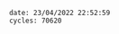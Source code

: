 

                date: 23/04/2022 22:52:59
                cycles: 70620

                         